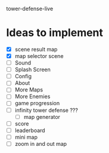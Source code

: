 tower-defense-live

# Ideas to implement

- [x] scene result map
- [x] map selector scene
- [ ] Sound
- [ ] Splash Screen
- [ ] Config
- [ ] About
- [ ] More Maps
- [ ] More Enemies
- [ ] game progression
- [ ] infinity tower defense ???
  - [ ] map generator
- [ ] score
- [ ] leaderboard
- [ ] mini map
- [ ] zoom in and out map